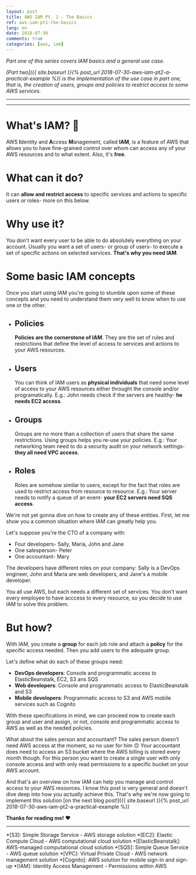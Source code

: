 ```yaml
---
layout: post
title: AWS IAM Pt. 1 - The Basics
ref: aws-iam-pt1-the-basics
lang: en
date: 2018-07-30
comments: true
categories: [aws, iam]
---
```


*Part one of this series covers IAM basics and a general use case.*

*[Part two]({{ site.baseurl }}{% post_url 2018-07-30-aws-iam-pt2-a-practical-example %}) is the implementation of the use case in part one, that is, the creation of users, groups and policies to restrict access to some AWS services.*

---
---

# What's IAM? 🔑
AWS **I**dentity and **A**ccess **M**anagement, called **IAM**, is a feature of AWS that allows you to have fine-grained control over whom can access any of your AWS resources and to what extent. Also, it's **free**.

# What can it do?
It can **allow and restrict access** to specific services and actions to specific users or roles- more on this below.

# Why use it?
You don't want every user to be able to do absolutely everything on your account. Usually you want a set of users- or group of users- to execute a set of specific actions on selected services. **That's why you need IAM**.

# Some basic IAM concepts
Once you start using IAM you're going to stumble upon some of these concepts and you need to understand them very well to know when to use one or the other.

- ## Policies
  **Policies are the cornerstone of IAM**. They are the set of rules and restrictions that define the level of access to services and actions to your AWS resources.

- ## Users
  You can think of IAM users as **physical individuals** that need some level of access to your AWS resources either throught the console and/or programatically. E.g.: John needs check if the servers are healthy- **he needs EC2 access**.

- ## Groups
  Groups are no more than a collection of users that share the same restrictions. Using groups helps you re-use your policies. E.g.: Your networking team need to do a security audit on your network settings- **they all need VPC access**.

- ## Roles
  Roles are somehow similar to users, except for the fact that roles are used to restrict access from resource to resource. E.g.: Your server needs to notify a queue of an event- **your EC2 servers need SQS access**.

We're not yet gonna dive on how to create any of these entities. First, let me show you a common situation where IAM can greatly help you.

Let's suppose you're the CTO of a company with:
- Four developers- Sally, Maria, John and Jane
- One salesperson- Peter
- One accountant- Mary

The developers have different roles on your company: Sally is a DevOps engineer, John and Maria are web developers, and Jane's a mobile developer.

You all use AWS, but each needs a different set of services. You don't want every employee to have acccess to every resource, so you decide to use IAM to solve this problem.

# But how?
With IAM, you create a **group** for each job role and attach a **policy** for the specific access needed. Then you add users to the adequate group.

Let's define what do each of these groups need:

- **DevOps developers**: Console and programmatic access to ElasticBeanstalk, EC2, S3 ans SQS
- **Web developers**: Console and programmatic access to ElasticBeanstalk and S3
- **Mobile developers**: Programmatic access to S3 and AWS mobile services such as Cognito

With these specifications in mind, we can proceed now to create each group and user and assign, or not, console and programmatic access to AWS as well as the needed policies.

What about the sales person and accountant? The sales person doesn't need AWS access at the moment, so no user for him 🙃 Your accountant does need to access an S3 bucket where the AWS billing is stored every month though. For this person you want to create a single user with only console access and with only read permissions to a specific bucket on your AWS account.

And that's an overview on how IAM can help you manage and control access to your AWS resources. I know this post is very general and doesn't dive deep into how you *actually* achieve this. That's why we're now going to implement this solution [on the next blog post!]({{ site.baseurl }}{% post_url 2018-07-30-aws-iam-pt2-a-practical-example %})


**Thanks for reading me!** ❤️

---

*[S3]: Simple Storage Service - AWS storage solution
*[EC2]: Elastic Compute Cloud - AWS computational cloud solution
*[ElasticBeanstalk]: AWS-managed computational cloud solution
*[SQS]: Simple Queue Service - AWS queue solution
*[VPC]: Virtual Private Cloud - AWS network management solution
*[Cognito]: AWS solution for mobile sign-in and sign-up
*[IAM]: Identity Access Management - Permissions within AWS